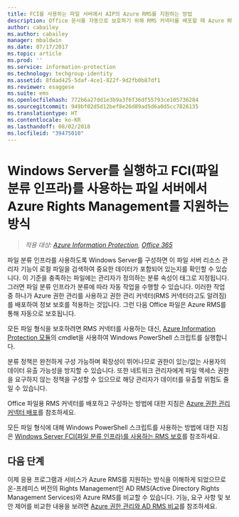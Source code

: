 ```yaml
---
title: FCI를 사용하는 파일 서버에서 AIP의 Azure RMS를 지원하는 방법
description: Office 문서를 자동으로 보호하기 위해 RMS 커넥터를 배포할 때 Azure RMS에서 Windows Server 파일 분류 인프라를 사용하는 방법을 설명합니다.
author: cabailey
ms.author: cabailey
manager: mbaldwin
ms.date: 07/17/2017
ms.topic: article
ms.prod: ''
ms.service: information-protection
ms.technology: techgroup-identity
ms.assetid: 8fdad425-5daf-4ce1-822f-9d2fb0b87df1
ms.reviewer: esaggese
ms.suite: ems
ms.openlocfilehash: 772b6a27dd1e3b9a3f6f36df55793ce105736284
ms.sourcegitcommit: 949bf02d5d12bef8e26d89ad5d6a0d5cc7826135
ms.translationtype: HT
ms.contentlocale: ko-KR
ms.lasthandoff: 08/02/2018
ms.locfileid: "39475010"
---
```

# <a name="how-file-servers-that-run-windows-server-and-use-file-classification-infrastructure-fci-support-azure-rights-management"></a>Windows Server를 실행하고 FCI(파일 분류 인프라)를 사용하는 파일 서버에서 Azure Rights Management를 지원하는 방식

>*적용 대상: [Azure Information Protection](https://azure.microsoft.com/pricing/details/information-protection), [Office 365](http://download.microsoft.com/download/E/C/F/ECF42E71-4EC0-48FF-AA00-577AC14D5B5C/Azure_Information_Protection_licensing_datasheet_EN-US.pdf)*


파일 분류 인프라를 사용하도록 Windows Server를 구성하면 이 파일 서버 리소스 관리자 기능이 로컬 파일을 검색하여 중요한 데이터가 포함되어 있는지를 확인할 수 있습니다. 이 기준을 충족하는 파일에는 관리자가 정의하는 분류 속성이 태그로 지정됩니다. 그러면 파일 분류 인프라가 분류에 따라 자동 작업을 수행할 수 있습니다. 이러한 작업 중 하나가 Azure 권한 관리를 사용하고 권한 관리 커넥터(RMS 커넥터라고도 알려짐)를 배포하여 정보 보호를 적용하는 것입니다. 그런 다음 Office 파일은 Azure RMS를 통해 자동으로 보호됩니다.

모든 파일 형식을 보호하려면 RMS 커넥터를 사용하는 대신, [Azure Information Protection 모듈](./rms-client/client-admin-guide-powershell.md)의 cmdlet을 사용하여 Windows PowerShell 스크립트를 실행합니다.

분류 정책은 완전하게 구성 가능하며 확장성이 뛰어나므로 권한이 있는/없는 사용자의 데이터 유출 가능성을 방지할 수 있습니다. 또한 네트워크 관리자에게 파일 액세스 권한을 요구하지 않는 정책을 구성할 수 있으므로 해당 관리자가 데이터를 유출할 위험도 줄일 수 있습니다.

Office 파일용 RMS 커넥터를 배포하고 구성하는 방법에 대한 지침은 [Azure 권한 관리 커넥터 배포](./deploy-use/deploy-rms-connector.md)를 참조하세요.

모든 파일 형식에 대해 Windows PowerShell 스크립트를 사용하는 방법에 대한 지침은 [Windows Server FCI(파일 분류 인프라)를 사용하는 RMS 보호](./rms-client/configure-fci.md)를 참조하세요.



## <a name="next-steps"></a>다음 단계
이제 응용 프로그램과 서비스가 Azure RMS를 지원하는 방식을 이해하게 되었으므로 온-프레미스 버전의 Rights Management인 AD RMS(Active Directory Rights Management Services)와 Azure RMS를 비교할 수 있습니다. 기능, 요구 사항 및 보안 제어를 비교한 내용을 보려면 [Azure 권한 관리와 AD RMS 비교](compare-on-premise.md)를 참조하세요.


